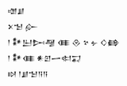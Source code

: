 <div class='block'>
<div class='line'>𒌝𒋗</div>
<div class='line'>𒉽𒈠 𒅎</div>
<div class='line'>𒁹 𒀯𒌨𒄖𒆷 𒈪 𒊮 𒆳 𒉡 𒄭𒂵</div>
<div class='line'>𒁹 𒀯𒈪 𒀭𒇻𒅂𒊕𒍑</div>
<div class='line'>𒊭 𒁹𒋗𒈠𒀀𒀀</div>
</div>